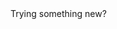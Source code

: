 <html>
  <head>
   <title> C0D3Rguy </title>
  </head>
   <body>
    Trying something new?
   </body>
</html>
